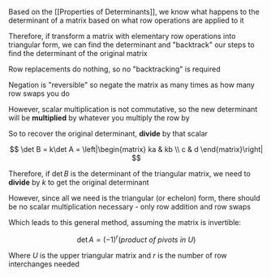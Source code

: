 Based on the [[Properties of Determinants]], we know what happens to the determinant of a matrix based on what row operations are applied to it

Therefore, if transform a matrix with elementary row operations into triangular form, we can find the determinant and "backtrack" our steps to find the determinant of the original matrix

Row replacements do nothing, so no "backtracking" is required

Negation is "reversible" so negate the matrix as many times as how many row swaps you do

However, scalar multiplication is not commutative, so the new determinant will be **multiplied** by whatever you multiply the row by

So to recover the original determinant, **divide** by that scalar

$$
\det B = k\det A  = \left|\begin{matrix}
ka & kb \\
c & d 
\end{matrix}\right|
$$

Therefore, if $\det B$ is the determinant of the triangular matrix, we need to **divide** by $k$ to get the original determinant

However, since all we need is the triangular (or echelon) form, there should be no scalar multiplication necessary - only row addition and row swaps

Which leads to this general method, assuming the matrix is invertible:

$$
\det{A} = (-1)^r(product \ of \ pivots \ in \ U)$$

Where $U$ is the upper triangular matrix and $r$ is the number of row interchanges needed

